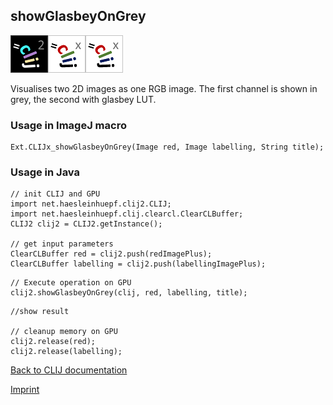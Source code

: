 ## showGlasbeyOnGrey
![Image](images/mini_clij2_logo.png)![Image](images/mini_clijx_logo.png)![Image](images/mini_clijx_logo.png)

Visualises two 2D images as one RGB image. The first channel is shown in grey, the second with glasbey LUT.

### Usage in ImageJ macro
```
Ext.CLIJx_showGlasbeyOnGrey(Image red, Image labelling, String title);
```


### Usage in Java
```
// init CLIJ and GPU
import net.haesleinhuepf.clij2.CLIJ;
import net.haesleinhuepf.clij.clearcl.ClearCLBuffer;
CLIJ2 clij2 = CLIJ2.getInstance();

// get input parameters
ClearCLBuffer red = clij2.push(redImagePlus);
ClearCLBuffer labelling = clij2.push(labellingImagePlus);
```

```
// Execute operation on GPU
clij2.showGlasbeyOnGrey(clij, red, labelling, title);
```

```
//show result

// cleanup memory on GPU
clij2.release(red);
clij2.release(labelling);
```


[Back to CLIJ documentation](https://clij.github.io/)

[Imprint](https://clij.github.io/imprint)
